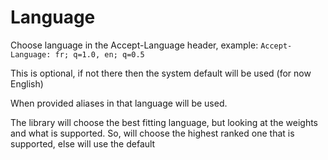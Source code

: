 # Language

Choose language in the Accept-Language header, example: `Accept-Language: fr; q=1.0, en; q=0.5`

This is optional, if not there then the system default will be used (for now English)

When provided aliases in that language will be used.

The library will choose the best fitting language, but looking at the weights and what is supported.
So, will choose the highest ranked one that is supported, else will use the default
